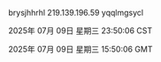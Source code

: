 brysjhhrhl 219.139.196.59 yqqlmgsycl

2025年 07月 09日 星期三 23:50:06 CST

2025年 07月 09日 星期三 15:50:06 GMT
